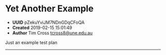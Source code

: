 
# Yet Another Example

- **UUID** pZekuYviJM7NDnGDqCFoQA 
- **Created** 2019-02-15 15:01:49 
- **Author** Tim Cross <tcross8@une.edu.au> 

Just an example test plan

-------

